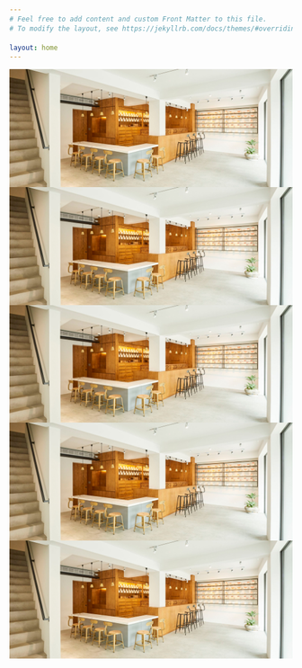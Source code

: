 ```yaml
---
# Feel free to add content and custom Front Matter to this file.
# To modify the layout, see https://jekyllrb.com/docs/themes/#overriding-theme-defaults

layout: home
---
```



<!-- Link Swiper's CSS -->
<link rel="stylesheet" href="https://cdnjs.cloudflare.com/ajax/libs/Swiper/4.5.0/css/swiper.min.css">

<!-- Demo styles -->
<style>
.swiper-container {
  width: 100%;
  height: 100%;
  margin-left: auto;
  margin-right: auto;
}
.swiper-slide {
  text-align: center;
  font-size: 18px;
  background: #fff;
  /* Center slide text vertically */
  display: -webkit-box;
  display: -ms-flexbox;
  display: -webkit-flex;
  display: flex;
  -webkit-box-pack: center;
  -ms-flex-pack: center;
  -webkit-justify-content: center;
  justify-content: center;
  -webkit-box-align: center;
  -ms-flex-align: center;
  -webkit-align-items: center;
  align-items: center;
}
</style>

<!-- Swiper -->
<div class="swiper-container">
<div class="swiper-wrapper">
  <div class="swiper-slide"><img src="/assets/sample1.jpg" alt=""></div>
  <div class="swiper-slide"><img src="/assets/sample1.jpg" alt=""></div>
  <div class="swiper-slide"><img src="/assets/sample1.jpg" alt=""></div>
  <div class="swiper-slide"><img src="/assets/sample1.jpg" alt=""></div>
  <div class="swiper-slide"><img src="/assets/sample1.jpg" alt=""></div>
</div>
<!-- Add Pagination -->
<div class="swiper-pagination"></div>
<!-- Add Arrows -->
<div class="swiper-button-next"></div>
<div class="swiper-button-prev"></div>
</div>

<!-- Swiper JS -->
<script src="https://cdnjs.cloudflare.com/ajax/libs/Swiper/4.5.0/js/swiper.min.js"></script>

<!-- Initialize Swiper -->
<script>
var swiper = new Swiper('.swiper-container', {
  slidesPerView: 1,
  spaceBetween: 30,
  loop: true,
  pagination: {
    el: '.swiper-pagination',
    clickable: true,
  },
  navigation: {
    nextEl: '.swiper-button-next',
    prevEl: '.swiper-button-prev',
  },
});
</script>
